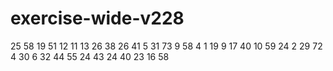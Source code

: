 # exercise-wide-v228
25
58
19
51
12
11
13
26
38
26
41
5
31
73
9
58
4
1
19
9
17
40
10
59
24
2
29
72
4
30
6
32
44
55
24
43
24
40
23
16
58
